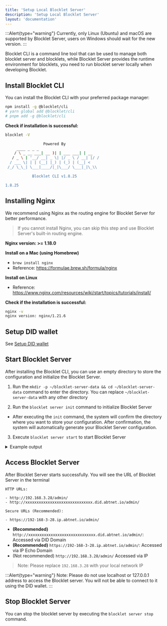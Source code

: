 ```yaml
---
title: 'Setup Local Blocklet Server'
description: 'Setup Local Blocklet Server'
layout: 'documentation'
---
```


:::Alert{type="warning"}
Currently, only Linux (Ubuntu) and macOS are supported by Blocklet Server, users on Windows should wait for the new version.
:::

Blocklet CLI is a command line tool that can be used to manage both blocklet server and blocklets, while Blocklet Server provides the runtime environment for blocklets, you need to run blocklet server locally when developing Blocklet.

## Install Blocklet CLI

You can install the Blocklet CLI with your preferred package manager:

```bash
npm install -g @blocklet/cli
# yarn global add @blocklet/cli
# pnpm add -g @blocklet/cli
```

**Check if installation is successful:**

```bash
blocklet -V

                 Powered By
     ____ _ _ _
    / \ _ __ ___| __ )| | ___ ___| | __
   / _ \ | '__/ __| _ \| |/ _ \ / __| |/ /
  / ___ \| | | (__| |_) | (_) | (__| <
 /_/ \_\_| \___|____/|_|\___/ \___|_|\_\\

            Blocklet CLI v1.8.25

1.8.25
```

## Installing Nginx

We recommend using Nginx as the routing engine for Blocklet Server for better performance.

> If you cannot install Nginx, you can skip this step and use Blocklet Server's built-in routing engine.

**Nginx version: >= 1.18.0**

**Install on a Mac (using Homebrew)**

- `brew install nginx`
- Reference: https://formulae.brew.sh/formula/nginx

**Install on Linux**

- Reference: https://www.nginx.com/resources/wiki/start/topics/tutorials/install/

**Check if the installation is successful:**

```bash
nginx -v
nginx version: nginx/1.21.6
```

## Setup DID wallet

See [Setup DID wallet](/quick-start/did-wallet)

## Start Blocklet Server

After installing the Blocklet CLI, you can use an empty directory to store the configuration and initialize the Blocklet Server.

1. Run the `mkdir -p ~/blocklet-server-data && cd ~/blocklet-server-data` command to enter the directory. You can replace `~/blocklet-server-data` with any other directory

2. Run the `blocklet server init` command to initialize Blocklet Server

- After executing the `init` command, the system will confirm the directory where you want to store your configuration. After confirmation, the system will automatically generate your Blocklet Server configuration.

3.  Execute `blocklet server start` to start Blocklet Server

<details>
<summary>Example output</summary>

```text
linchen@arcblock demo % blocklet server init
blocklet server v1.8.25
Are you sure to initialize a Blocklet server? Are you sure to initialize a Blocklet Server instance in the current directory(/Users/linchen/code/arcblock/ad/demo) Yes
✔ Blocklet Server configuration is successfully generated /Users/linchen/code/arcblock/ad/demo/.abtnode/abtnode.yml
ℹ blocklet server start

linchen@arcblock demo % bn server start
bn server v1.8.25
✔ Blocklet Server DB Proxy ready on port 40404
ℹ Node DID from config zNKqGAvUzcCowxtNA5r5gKQYUm2hR4X2SE2o
ℹ Node config from /Users/linchen/code/arcblock/ad/.abtnode/abtnode.yml
✔ Blocklet Server Event Hub ready on port 40407
✔ Blocklet Server Updater already running
✔ Update blocklet environments success
✔ Fetch wildcard certificates successfully
✔ Starting Blocklet Service... Done in 5.065s
✔ Starting Blocklet Server Daemon... Done in 18.077s
✔ Fetching accessible IPs... Done in 5.037s
✔ Updating DID Domain... Done in 0.832s
✔ You can access your Blocklet Server with either of the following URLs

HTTP URLs:

- http://192.168.3.28/admin/
- http://znkqgavuzccowxtna5r5gkqyum2hr4x2se2o.did.abtnet.io/admin/

Secure URLs (Recommended):

- https://192-168-3-28.ip.abtnet.io/admin/
```

</details>

## Access Blocklet Server

After Blocklet Server starts successfully. You will see the URL of Blocklet Server in the terminal

```text
HTTP URLs:

- http://192.168.3.28/admin/
- http://xxxxxxxxxxxxxxxxxxxxxxxxxxxxxx.did.abtnet.io/admin/

Secure URLs (Recommended):

- https://192-168-3-28.ip.abtnet.io/admin/
```

- **(Recommended)** `http://xxxxxxxxxxxxxxxxxxxxxxxxxxxxxx.did.abtnet.io/admin/`: Accessed via DID Domain
- **(Recommended)** `https://192-168-3-28.ip.abtnet.io/admin/`: Accessed via IP Echo Domain
- (Not recommended) `http://192.168.3.28/admin/` Accessed via IP

> Note: Please replace `192.168.3.28` with your local network IP

:::Alert{type="warning"}
Note: Please do not use localhost or 127.0.0.1 address to access the Blocklet server. You will not be able to connect to it using the DID wallet.
:::

## Stop Blocklet Server

You can stop the blocklet server by executing the `blocklet server stop` command.
